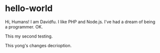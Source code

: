 # hello-world

Hi, Humans!
I am Davidfu. I like PHP and Node.js. 
I've had a dream of being a programmer.
OK.

This my second testing.

This yong's changes decrioption.

